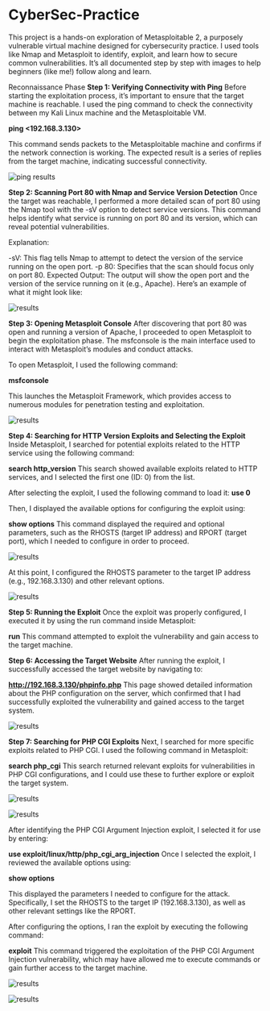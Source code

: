 # CyberSec-Practice
This project is a hands-on exploration of Metasploitable 2, a purposely vulnerable virtual machine designed for cybersecurity practice. I used tools like Nmap and Metasploit to identify, exploit, and learn how to secure common vulnerabilities. It’s all documented step by step with images to help beginners (like me!) follow along and learn.

Reconnaissance Phase
**Step 1: Verifying Connectivity with Ping**
Before starting the exploitation process, it’s important to ensure that the target machine is reachable. I used the ping command to check the connectivity between my Kali Linux machine and the Metasploitable VM.

**ping <192.168.3.130>**

This command sends packets to the Metasploitable machine and confirms if the network connection is working. The expected result is a series of replies from the target machine, indicating successful connectivity.


![ping results](https://github.com/Cyb3rCairo/CyberSec-Practice/blob/main/pentest-images/1.%20ping-scan.png)

**Step 2: Scanning Port 80 with Nmap and Service Version Detection**
Once the target was reachable, I performed a more detailed scan of port 80 using the Nmap tool with the -sV option to detect service versions. This command helps identify what service is running on port 80 and its version, which can reveal potential vulnerabilities.

Explanation:

-sV: This flag tells Nmap to attempt to detect the version of the service running on the open port.
-p 80: Specifies that the scan should focus only on port 80.
Expected Output: The output will show the open port and the version of the service running on it (e.g., Apache). Here’s an example of what it might look like:


![results](https://github.com/Cyb3rCairo/CyberSec-Practice/blob/main/pentest-images/2.%20nmap-portscan.png)

**Step 3: Opening Metasploit Console**
After discovering that port 80 was open and running a version of Apache, I proceeded to open Metasploit to begin the exploitation phase. The msfconsole is the main interface used to interact with Metasploit’s modules and conduct attacks.

To open Metasploit, I used the following command:

**msfconsole**

This launches the Metasploit Framework, which provides access to numerous modules for penetration testing and exploitation.


![results](https://github.com/Cyb3rCairo/CyberSec-Practice/blob/main/pentest-images/3.%20metasploit.png)

**Step 4: Searching for HTTP Version Exploits and Selecting the Exploit**
Inside Metasploit, I searched for potential exploits related to the HTTP service using the following command:

**search http_version**
This search showed available exploits related to HTTP services, and I selected the first one (ID: 0) from the list.

After selecting the exploit, I used the following command to load it:
**use 0**

Then, I displayed the available options for configuring the exploit using:

**show options**
This command displayed the required and optional parameters, such as the RHOSTS (target IP address) and RPORT (target port), which I needed to configure in order to proceed.

![results](https://github.com/Cyb3rCairo/CyberSec-Practice/blob/main/pentest-images/4.%20metasploit1.png)

At this point, I configured the RHOSTS parameter to the target IP address (e.g., 192.168.3.130) and other relevant options.

![results](https://github.com/Cyb3rCairo/CyberSec-Practice/blob/main/pentest-images/5.%20metasploit2.png)

**Step 5: Running the Exploit**
Once the exploit was properly configured, I executed it by using the run command inside Metasploit:

**run**
This command attempted to exploit the vulnerability and gain access to the target machine.

**Step 6: Accessing the Target Website**
After running the exploit, I successfully accessed the target website by navigating to:

**http://192.168.3.130/phpinfo.php**
This page showed detailed information about the PHP configuration on the server, which confirmed that I had successfully exploited the vulnerability and gained access to the target system.


![results](https://github.com/Cyb3rCairo/CyberSec-Practice/blob/main/pentest-images/6.%20php%201.png)

**Step 7: Searching for PHP CGI Exploits**
Next, I searched for more specific exploits related to PHP CGI. I used the following command in Metasploit:

**search php_cgi**
This search returned relevant exploits for vulnerabilities in PHP CGI configurations, and I could use these to further explore or exploit the target system.

![results](https://github.com/Cyb3rCairo/CyberSec-Practice/blob/main/pentest-images/7.%20target.png)

![results](https://github.com/Cyb3rCairo/CyberSec-Practice/blob/main/pentest-images/8.%20target2.png)

After identifying the PHP CGI Argument Injection exploit, I selected it for use by entering:

**use exploit/linux/http/php_cgi_arg_injection**
Once I selected the exploit, I reviewed the available options using:

**show options**

This displayed the parameters I needed to configure for the attack. Specifically, I set the RHOSTS to the target IP (192.168.3.130), as well as other relevant settings like the RPORT.

After configuring the options, I ran the exploit by executing the following command:

**exploit**
This command triggered the exploitation of the PHP CGI Argument Injection vulnerability, which may have allowed me to execute commands or gain further access to the target machine.

![results](https://github.com/Cyb3rCairo/CyberSec-Practice/blob/main/pentest-images/9.%20exploit.png)

![results](https://github.com/Cyb3rCairo/CyberSec-Practice/blob/main/pentest-images/10.%20archives.png)




